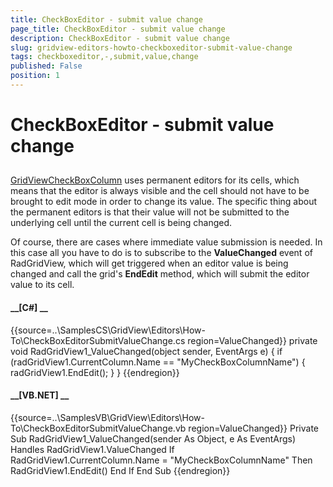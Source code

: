 ```yaml
---
title: CheckBoxEditor - submit value change
page_title: CheckBoxEditor - submit value change
description: CheckBoxEditor - submit value change
slug: gridview-editors-howto-checkboxeditor-submit-value-change
tags: checkboxeditor,-,submit,value,change
published: False
position: 1
---
```


# CheckBoxEditor - submit value change



## 

[GridViewCheckBoxColumn](BCA512FB-1394-4EE4-98A2-9B81CA5DEB72)
          uses permanent editors for its cells, which means that the editor is always visible and the cell should not have to
          be brought to edit mode in order to change its value. The specific thing about the permanent editors is that their
          value will not be submitted to the underlying cell until the current cell is being changed.
        

Of course, there are cases where immediate value submission is needed. In this case all you have to do is to subscribe to
          the __ValueChanged__ event of RadGridView, which will get triggered when an editor value is being 
          changed and call the grid's __EndEdit__ method, which will submit the editor value to its cell.
        

#### __[C#] __

{{source=..\SamplesCS\GridView\Editors\How-To\CheckBoxEditorSubmitValueChange.cs region=ValueChanged}}
	        private void RadGridView1_ValueChanged(object sender, EventArgs e)
	        {
	            if (radGridView1.CurrentColumn.Name == "MyCheckBoxColumnName")
	            {
	                radGridView1.EndEdit();
	            }
	        }
	{{endregion}}



#### __[VB.NET] __

{{source=..\SamplesVB\GridView\Editors\How-To\CheckBoxEditorSubmitValueChange.vb region=ValueChanged}}
	    Private Sub RadGridView1_ValueChanged(sender As Object, e As EventArgs) Handles RadGridView1.ValueChanged
	        If RadGridView1.CurrentColumn.Name = "MyCheckBoxColumnName" Then
	            RadGridView1.EndEdit()
	        End If
	    End Sub
	{{endregion}}


